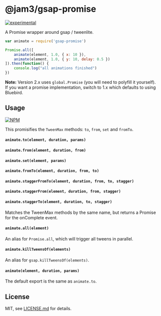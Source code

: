 # @jam3/gsap-promise

[![experimental](http://badges.github.io/stability-badges/dist/experimental.svg)](http://github.com/badges/stability-badges)

A Promise wrapper around gsap / tweenlite. 

```js
var animate = require('gsap-promise')

Promise.all([
	animate(element, 1.0, { x: 10 }),
	animate(element, 1.0, { y: 10, delay: 0.5 })
]).then(function() {
	console.log("all animations finished")
})
```

**Note:** Version 2.x uses `global.Promise` (you will need to polyfill it yourself). If you want a promise implementation, switch to 1.x which defaults to using Bluebird.

## Usage

[![NPM](https://nodei.co/npm/gsap-promise.png)](https://nodei.co/npm/gsap-promise/)

This promisifies the `TweenMax` methods: `to`, `from`, `set` and `fromTo`.

#### ```animate.to(element, duration, params)```
#### ```animate.from(element, duration, from)```
#### ```animate.set(element, params)```
#### ```animate.fromTo(element, duration, from, to)```
#### ```animate.staggerFromTo(element, duration, from, to, stagger)```
#### ```animate.staggerFrom(element, duration, from, stagger)```
#### ```animate.staggerTo(element, duration, to, stagger)```

Matches the TweenMax methods by the same name, but returns a Promise for the onComplete event. 

#### ```animate.all(element)```

An alias for `Promise.all`, which will trigger all tweens in parallel.

#### ```animate.killTweensOf(elements)```

An alias for `gsap.killTweensOf(elements)`.

#### ```animate(element, duration, params)```

The default export is the same as `animate.to`.

## License

MIT, see [LICENSE.md](http://github.com/mattdesl/gsap-promise/blob/master/LICENSE.md) for details.
